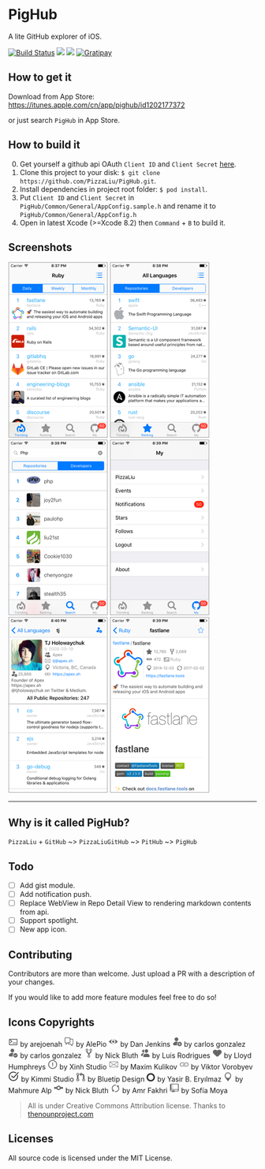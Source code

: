 # PigHub

A lite GitHub explorer of iOS.

[![Build Status](https://travis-ci.org/PizzaLiu/PigHub.svg?branch=master)](https://travis-ci.org/PizzaLiu/PigHub/)
[![](https://img.shields.io/github/release/PizzaLiu/PigHub.svg)](https://github.com/PizzaLiu/PigHub/releases)
![](https://img.shields.io/gratipay/pighub/shields.svg)
[![Gratipay](https://img.shields.io/gratipay/user/PizzaLiu.svg)](https://gratipay.com/~PizzaLiu/)

## How to get it

Download from App Store: https://itunes.apple.com/cn/app/pighub/id1202177372

or just search `PigHub` in App Store.

## How to build it

0. Get yourself a github api OAuth `Client ID` and `Client Secret` [here](https://github.com/settings/applications/new).
1. Clone this project to your disk: `$ git clone https://github.com/PizzaLiu/PigHub.git`.
2. Install dependencies in project root folder: `$ pod install`.
3. Put `Client ID` and `Client Secret` in `PigHub/Common/General/AppConfig.sample.h` and rename it to `PigHub/Common/General/AppConfig.h`
4. Open in latest Xcode (>=Xcode 8.2) then `Command` + `B` to build it.

## Screenshots

![Trending](_Screenshots/trending.png)
![Ranking](_Screenshots/ranking.png)
![Search](_Screenshots/search.png)
![My](_Screenshots/my.png)
![User](_Screenshots/user.png)
![Repo](_Screenshots/repo.png)

-------------

## Why is it called PigHub?

`PizzaLiu` + `GitHub` ~> `PizzaLiuGitHub` ~> `PitHub` ~> `PigHub`


## Todo

- [ ] Add gist module.
- [ ] Add notification push.
- [ ] Replace WebView in Repo Detail View to rendering markdown contents from api.
- [ ] Support spotlight.
- [ ] New app icon.

## Contributing

Contributors are more than welcome. Just upload a PR with a description of your changes.

If you would like to add more feature modules feel free to do so!

## Icons Copyrights

![code](PigHub/Assets.xcassets/Code20.imageset/code20.png) by arejoenah
![comment](PigHub/Assets.xcassets/Comment20.imageset/comment20.png) by AlePio
![eye](PigHub/Assets.xcassets/Eye20.imageset/eye20.png) by Dan Jenkins
![follow](PigHub/Assets.xcassets/Follow20.imageset/follow20.png) by carlos gonzalez
![following](PigHub/Assets.xcassets/Following20.imageset/following20.png) by carlos gonzalez
![fork](PigHub/Assets.xcassets/Fork20.imageset/fork.png) by Nick Bluth
![group](PigHub/Assets.xcassets/Group20.imageset/group20.png) by Luis Rodrigues
![heart](PigHub/Assets.xcassets/Heart20.imageset/heart20.png) by Lloyd Humphreys
![issue](PigHub/Assets.xcassets/Issue20.imageset/issue20.png) by Xinh Studio
![letter](PigHub/Assets.xcassets/Letter20.imageset/letter20.png) by Maxim Kulikov
![link](PigHub/Assets.xcassets/Link20.imageset/link20.png) by Viktor Vorobyev
![mark](PigHub/Assets.xcassets/Mark22.imageset/mark-bg.png) by Kimmi Studio
![merge](PigHub/Assets.xcassets/Merge20.imageset/merge20.png) by Bluetip Design
![okay](PigHub/Assets.xcassets/Okay.imageset/Okay.png) by Yasir B. Eryılmaz
![pin](PigHub/Assets.xcassets/Pin20.imageset/pin20.png) by Mahmure Alp
![push](PigHub/Assets.xcassets/Push20.imageset/push20.png) by Nick Bluth
![refresh](PigHub/Assets.xcassets/Refresh20.imageset/refresh20.png) by Amr Fakhri
![repo](PigHub/Assets.xcassets/Repository20.imageset/repository.png) by Sofía Moya

> All is under Creative Commons Attribution license.
> Thanks to [thenounproject.com](https://thenounproject.com)

## Licenses

All source code is licensed under the MIT License.
